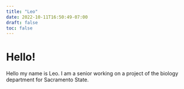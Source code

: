 ```yaml
---
title: "Leo"
date: 2022-10-11T16:50:49-07:00
draft: false
toc: false
---
```


# Hello!

Hello my name is Leo. I am a senior working on a project of the biology department for Sacramento State.
